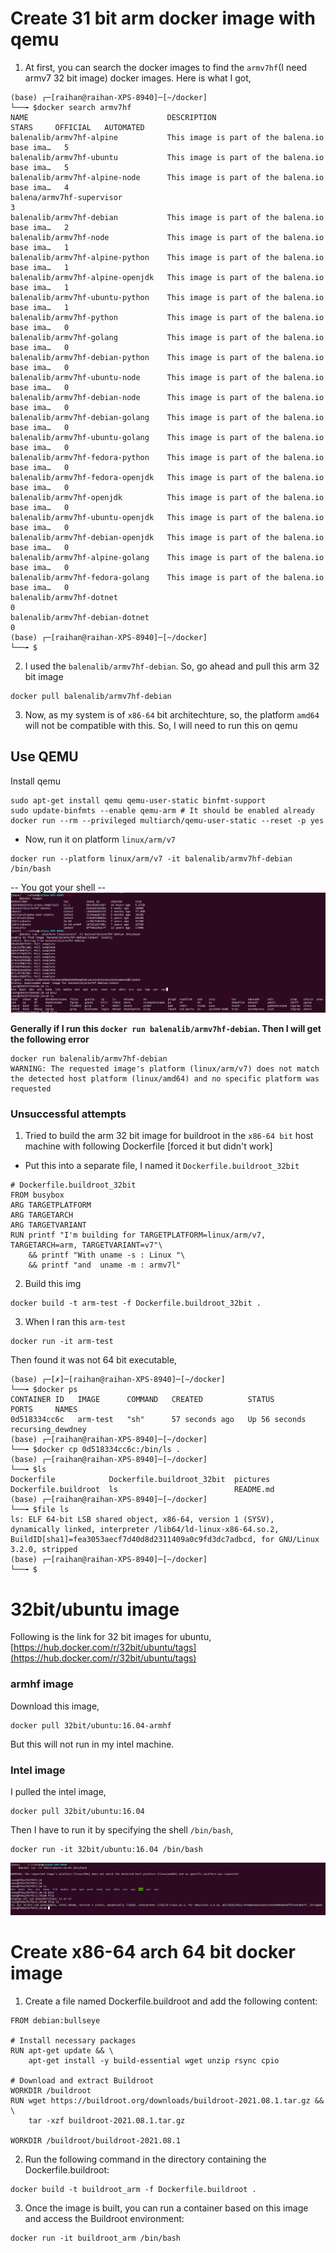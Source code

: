 # Create 31 bit arm docker image with qemu
1. At first, you can search the docker images to find the `armv7hf`(I need armv7 32 bit image) docker images. Here is what I got,
```
(base) ┌─[raihan@raihan-XPS-8940]─[~/docker]
└──╼ $docker search armv7hf
NAME                               DESCRIPTION                                     STARS     OFFICIAL   AUTOMATED
balenalib/armv7hf-alpine           This image is part of the balena.io base ima…   5
balenalib/armv7hf-ubuntu           This image is part of the balena.io base ima…   5
balenalib/armv7hf-alpine-node      This image is part of the balena.io base ima…   4
balena/armv7hf-supervisor                                                          3
balenalib/armv7hf-debian           This image is part of the balena.io base ima…   2
balenalib/armv7hf-node             This image is part of the balena.io base ima…   1
balenalib/armv7hf-alpine-python    This image is part of the balena.io base ima…   1
balenalib/armv7hf-alpine-openjdk   This image is part of the balena.io base ima…   1
balenalib/armv7hf-ubuntu-python    This image is part of the balena.io base ima…   1
balenalib/armv7hf-python           This image is part of the balena.io base ima…   0
balenalib/armv7hf-golang           This image is part of the balena.io base ima…   0
balenalib/armv7hf-debian-python    This image is part of the balena.io base ima…   0
balenalib/armv7hf-ubuntu-node      This image is part of the balena.io base ima…   0
balenalib/armv7hf-debian-node      This image is part of the balena.io base ima…   0
balenalib/armv7hf-debian-golang    This image is part of the balena.io base ima…   0
balenalib/armv7hf-ubuntu-golang    This image is part of the balena.io base ima…   0
balenalib/armv7hf-fedora-python    This image is part of the balena.io base ima…   0
balenalib/armv7hf-fedora-openjdk   This image is part of the balena.io base ima…   0
balenalib/armv7hf-openjdk          This image is part of the balena.io base ima…   0
balenalib/armv7hf-ubuntu-openjdk   This image is part of the balena.io base ima…   0
balenalib/armv7hf-debian-openjdk   This image is part of the balena.io base ima…   0
balenalib/armv7hf-alpine-golang    This image is part of the balena.io base ima…   0
balenalib/armv7hf-fedora-golang    This image is part of the balena.io base ima…   0
balenalib/armv7hf-dotnet                                                           0
balenalib/armv7hf-debian-dotnet                                                    0
(base) ┌─[raihan@raihan-XPS-8940]─[~/docker]
└──╼ $
```
2. I used the `balenalib/armv7hf-debian`. So, go ahead and pull this arm 32 bit image
```
docker pull balenalib/armv7hf-debian
```
3. Now, as my system is of `x86-64` bit architechture, so, the platform `amd64` will not be compatible with this. So, I will need to run this on qemu

## Use QEMU
Install qemu
```
sudo apt-get install qemu qemu-user-static binfmt-support
sudo update-binfmts --enable qemu-arm # It should be enabled already
docker run --rm --privileged multiarch/qemu-user-static --reset -p yes
```
 - Now, run it on platform `linux/arm/v7`
```
docker run --platform linux/arm/v7 -it balenalib/armv7hf-debian /bin/bash
```
-- You got your shell --
![qemu-balenalib/armhf](pictures/qemu-balenalib.png)

**Generally if I run this `docker run balenalib/armv7hf-debian`. Then I will get the following error**
```
docker run balenalib/armv7hf-debian
WARNING: The requested image's platform (linux/arm/v7) does not match the detected host platform (linux/amd64) and no specific platform was requested
```

### Unsuccessful attempts
1. Tried to build the arm 32 bit image for buildroot in the `x86-64 bit` host machine with following Dockerfile [forced it but didn't work]
- Put this into a separate file, I named it `Dockerfile.buildroot_32bit`
```
# Dockerfile.buildroot_32bit
FROM busybox
ARG TARGETPLATFORM
ARG TARGETARCH
ARG TARGETVARIANT
RUN printf "I'm building for TARGETPLATFORM=linux/arm/v7, TARGETARCH=arm, TARGETVARIANT=v7"\
    && printf "With uname -s : Linux "\
    && printf "and  uname -m : armv7l"
```
2. Build this img
```
docker build -t arm-test -f Dockerfile.buildroot_32bit .
```

3. When I ran this `arm-test` 
```
docker run -it arm-test
```
Then found it was not 64 bit executable,
```
(base) ┌─[✗]─[raihan@raihan-XPS-8940]─[~/docker]
└──╼ $docker ps
CONTAINER ID   IMAGE      COMMAND   CREATED          STATUS          PORTS     NAMES
0d518334cc6c   arm-test   "sh"      57 seconds ago   Up 56 seconds             recursing_dewdney
(base) ┌─[raihan@raihan-XPS-8940]─[~/docker]
└──╼ $docker cp 0d518334cc6c:/bin/ls .
(base) ┌─[raihan@raihan-XPS-8940]─[~/docker]
└──╼ $ls
Dockerfile            Dockerfile.buildroot_32bit  pictures
Dockerfile.buildroot  ls                          README.md
(base) ┌─[raihan@raihan-XPS-8940]─[~/docker]
└──╼ $file ls
ls: ELF 64-bit LSB shared object, x86-64, version 1 (SYSV), dynamically linked, interpreter /lib64/ld-linux-x86-64.so.2, BuildID[sha1]=fea3053aecf7d40d8d2311409a0c9fd3dc7adbcd, for GNU/Linux 3.2.0, stripped
(base) ┌─[raihan@raihan-XPS-8940]─[~/docker]
└──╼ $

```


# 32bit/ubuntu image
Following is the link for 32 bit images for ubuntu,
[https://hub.docker.com/r/32bit/ubuntu/tags](https://hub.docker.com/r/32bit/ubuntu/tags)

### armhf image
Download this image,
```
docker pull 32bit/ubuntu:16.04-armhf
```
But this will not run in my intel machine.

### Intel image
I pulled the intel image,
```
docker pull 32bit/ubuntu:16.04
```
Then I have to run it by specifying the shell `/bin/bash`,
```
docker run -it 32bit/ubuntu:16.04 /bin/bash
```
![intel-32bit-ubuntu](pictures/intel-32bit-ubuntu.png)


# Create x86-64 arch 64 bit docker image
1. Create a file named Dockerfile.buildroot and add the following content:
```
FROM debian:bullseye

# Install necessary packages
RUN apt-get update && \
    apt-get install -y build-essential wget unzip rsync cpio

# Download and extract Buildroot
WORKDIR /buildroot
RUN wget https://buildroot.org/downloads/buildroot-2021.08.1.tar.gz && \
    tar -xzf buildroot-2021.08.1.tar.gz

WORKDIR /buildroot/buildroot-2021.08.1
```
2. Run the following command in the directory containing the Dockerfile.buildroot:
```
docker build -t buildroot_arm -f Dockerfile.buildroot .
```
3. Once the image is built, you can run a container based on this image and access the Buildroot environment:
```
docker run -it buildroot_arm /bin/bash
```
